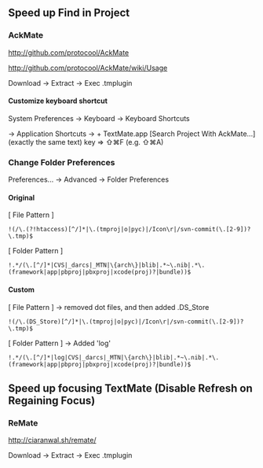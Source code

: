 ## Speed up Find in Project

### AckMate

<http://github.com/protocool/AckMate>

<http://github.com/protocool/AckMate/wiki/Usage>

Download -> Extract -> Exec .tmplugin

#### Customize keyboard shortcut

System Preferences -> Keyboard -> Keyboard Shortcuts

 -> Application Shortcuts -> + TextMate.app [Search Project With AckMate...](exactly the same text) key => ⇧⌘F (e.g. ⇧⌘A)

### Change Folder Preferences

Preferences... -> Advanced -> Folder Preferences

#### Original

[ File Pattern ]

    !(/\.(?!htaccess)[^/]*|\.(tmproj|o|pyc)|/Icon\r|/svn-commit(\.[2-9])?\.tmp)$

[ Folder Pattern ]

    !.*/(\.[^/]*|CVS|_darcs|_MTN|\{arch\}|blib|.*~\.nib|.*\.(framework|app|pbproj|pbxproj|xcode(proj)?|bundle))$

#### Custom

[ File Pattern ] -> removed dot files, and then added .DS_Store

    !(/\.(DS_Store)[^/]*|\.(tmproj|o|pyc)|/Icon\r|/svn-commit(\.[2-9])?\.tmp)$

[ Folder Pattern ] -> Added 'log'

    !.*/(\.[^/]*|log|CVS|_darcs|_MTN|\{arch\}|blib|.*~\.nib|.*\.(framework|app|pbproj|pbxproj|xcode(proj)?|bundle))$

## Speed up focusing TextMate (Disable Refresh on Regaining Focus)

### ReMate

<http://ciaranwal.sh/remate/>

Download -> Extract -> Exec .tmplugin
